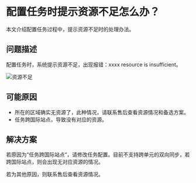 # 配置任务时提示资源不足怎么办？

本文介绍配置任务过程中，提示资源不足时的处理办法。

## 问题描述

配置任务时，系统提示资源不足，出现报错：xxxx resource is insufficient。

![资源不足](https://static-aliyun-doc.oss-accelerate.aliyuncs.com/assets/img/zh-CN/5258582161/p240977.jpg)

## 可能原因

-   所在的区域确实无资源了，此种情况，请联系售后查看资源情况和备选方案。
-   任务跨国际站点，导致没有对应的资源。

## 解决方案

若原因为“任务跨国际站点“，请修改任务配置。目前不支持跨单元的双向同步，若跨国际站点，则会出现无对应资源的情况。

若为其他原因，则联系售后查看资源情况。

